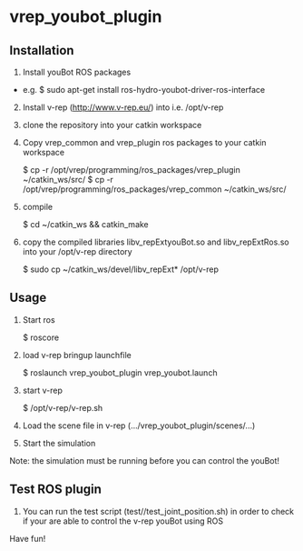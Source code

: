 vrep_youbot_plugin
==================

Installation
--

1) Install youBot ROS packages
- e.g.  $ sudo apt-get install ros-hydro-youbot-driver-ros-interface

2) Install v-rep (http://www.v-rep.eu/) into i.e. /opt/v-rep

3) clone the repository into your catkin workspace

4) Copy vrep_common and vrep_plugin ros packages to your catkin workspace

    $ cp -r /opt/vrep/programming/ros_packages/vrep_plugin ~/catkin_ws/src/
    $ cp -r /opt/vrep/programming/ros_packages/vrep_common ~/catkin_ws/src/

5) compile

    $ cd ~/catkin_ws && catkin_make

5) copy the compiled libraries libv_repExtyouBot.so and libv_repExtRos.so into your /opt/v-rep directory

    $ sudo cp ~/catkin_ws/devel/libv_repExt* /opt/v-rep


Usage
--

1) Start ros

    $ roscore

2) load v-rep bringup launchfile

    $ roslaunch vrep_youbot_plugin vrep_youbot.launch 

3) start v-rep

    $ /opt/v-rep/v-rep.sh

4) Load the scene file in v-rep (.../vrep_youbot_plugin/scenes/...) 

5) Start the simulation

Note: the simulation must be running before you can control the youBot!


Test ROS plugin
--
1) You can run the test script (test//test_joint_position.sh) in order to check if your are able to control the v-rep youBot using ROS


Have fun!






